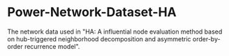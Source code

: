 # Power-Network-Dataset-HA
The network data used in "HA: A influential node evaluation method based on hub-triggered neighborhood decomposition and asymmetric order-by-order recurrence model".
